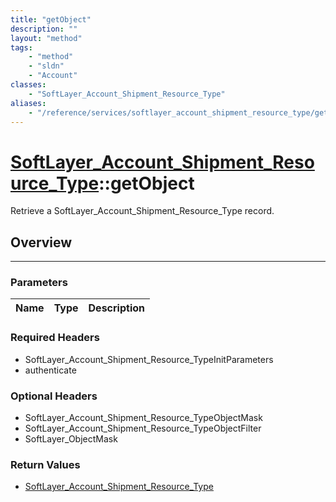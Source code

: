 ```yaml
---
title: "getObject"
description: ""
layout: "method"
tags:
    - "method"
    - "sldn"
    - "Account"
classes:
    - "SoftLayer_Account_Shipment_Resource_Type"
aliases:
    - "/reference/services/softlayer_account_shipment_resource_type/getObject"
---
```

# [SoftLayer_Account_Shipment_Resource_Type](/reference/services/SoftLayer_Account_Shipment_Resource_Type)::getObject


Retrieve a SoftLayer_Account_Shipment_Resource_Type record.


## Overview 


-----

### Parameters 
|Name | Type | Description |
| --- | --- | --- |


### Required Headers
* SoftLayer_Account_Shipment_Resource_TypeInitParameters
* authenticate


### Optional Headers
* SoftLayer_Account_Shipment_Resource_TypeObjectMask
* SoftLayer_Account_Shipment_Resource_TypeObjectFilter
* SoftLayer_ObjectMask

### Return Values
* <a href='/reference/datatypes/SoftLayer_Account_Shipment_Resource_Type'>SoftLayer_Account_Shipment_Resource_Type </a>




